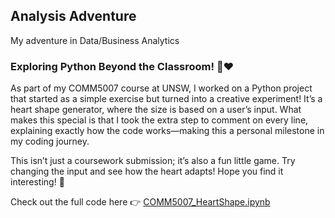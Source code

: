 ## Analysis Adventure
My adventure in Data/Business Analytics

### Exploring Python Beyond the Classroom! 🐍❤️
As part of my COMM5007 course at UNSW, I worked on a Python project that started as a simple exercise but turned into a creative experiment! It’s a heart shape generator, where the size is based on a user’s input. What makes this special is that I took the extra step to comment on every line, explaining exactly how the code works—making this a personal milestone in my coding journey. 

This isn’t just a coursework submission; it’s also a fun little game. Try changing the input and see how the heart adapts! Hope you find it interesting! 🚀

Check out the full code here 👉 [COMM5007_HeartShape.ipynb](https://github.com/dominikx93/analysis-adventure/blob/main/COMM5007_HeartShape.ipynb)
